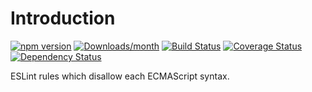 # Introduction

[![npm version](https://img.shields.io/npm/v/eslint-plugin-prototype.svg)](https://www.npmjs.com/package/eslint-plugin-prototype)
[![Downloads/month](https://img.shields.io/npm/dm/eslint-plugin-prototype.svg)](http://www.npmtrends.com/eslint-plugin-prototype)
[![Build Status](https://travis-ci.org/noyobo/eslint-plugin-prototype.svg?branch=master)](https://travis-ci.org/noyobo/eslint-plugin-prototype)
[![Coverage Status](https://codecov.io/gh/noyobo/eslint-plugin-prototype/branch/master/graph/badge.svg)](https://codecov.io/gh/noyobo/eslint-plugin-prototype)
[![Dependency Status](https://david-dm.org/noyobo/eslint-plugin-prototype.svg)](https://david-dm.org/noyobo/eslint-plugin-prototype)

ESLint rules which disallow each ECMAScript syntax.

